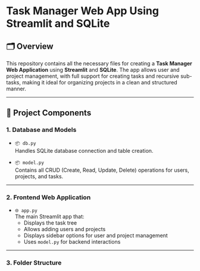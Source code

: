# Task Manager Web App Using Streamlit and SQLite

## 🗂 Overview

This repository contains all the necessary files for creating a **Task Manager Web Application** using **Streamlit** and **SQLite**. The app allows user and project management, with full support for creating tasks and recursive sub-tasks, making it ideal for organizing projects in a clean and structured manner.

---

## 🧱 Project Components

### 1. Database and Models

- `📦 db.py`  
  Handles SQLite database connection and table creation.

- `📦 model.py`  
  Contains all CRUD (Create, Read, Update, Delete) operations for users, projects, and tasks.

---

### 2. Frontend Web Application

- `🌐 app.py`  
  The main Streamlit app that:
  - Displays the task tree
  - Allows adding users and projects
  - Displays sidebar options for user and project management
  - Uses `model.py` for backend interactions

---

### 3. Folder Structure

